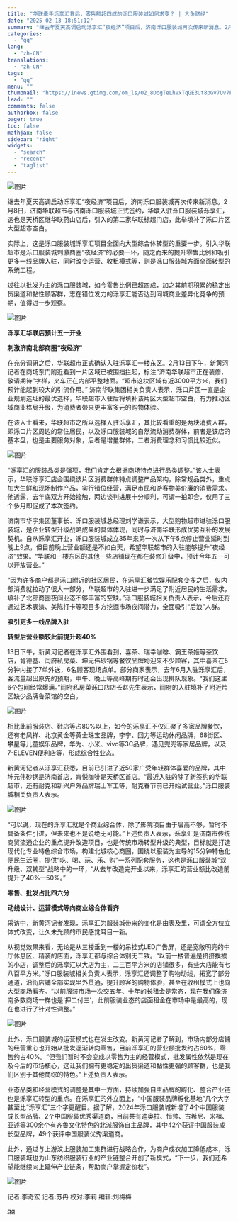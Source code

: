 ```yaml
---
title: "华联牵手泺享汇背后，零售额超四成的泺口服装城如何求变？ | 大鱼财经"
date: "2025-02-13 18:51:12"
summary: "继去年夏天高调启动泺享汇“夜经济”项目后，济南泺口服装城再次传来新消息。2月8日，济南华联超市与济..."
categories:
  - "qq"
lang:
  - "zh-CN"
translations:
  - "zh-CN"
tags:
  - "qq"
menu: ""
thumbnail: "https://inews.gtimg.com/om_ls/O2_8DogTeLhVxTqGE3Ut8pGv7Uv7FUcoqNlfHf4bNBVAgAA_640360/0"
lead: ""
comments: false
authorbox: false
pager: true
toc: false
mathjax: false
sidebar: "right"
widgets:
  - "search"
  - "recent"
  - "taglist"
---
```


![图片](https://inews.gtimg.com/news_bt/O95hsFguEZg8rmurQ1v3ovXA7Tfb1SesC2sM8ftO67MecAA/641)

继去年夏天高调启动泺享汇“夜经济”项目后，济南泺口服装城再次传来新消息。2月8日，济南华联超市与济南泺口服装城正式签约，华联入驻泺口服装城泺享汇，这也是天桥区继华联药山店后，引入的第二家华联标超门店，此举填补了泺口片区大型超市空白。

实际上，这是泺口服装城泺享汇项目全面向大型综合体转型的重要一步。引入华联超市是泺口服装城刺激商圈“夜经济”的必要一环，随之而来的提升零售比例和吸引更多一线品牌入驻，同时改变运营、收租模式等，则是泺口服装城方面全面转型的系统工程。

过往以批发为主的泺口服装城，如今零售比例已超四成，加之其前期积累的稳定出货渠道和黏性顾客群，志在错位发力的泺享汇能否达到同城商业差异化竞争的预期，值得进一步观察。

![图片](https://inews.gtimg.com/news_bt/OxBhbzq5ImPaiv4VhNWr-GNLYcyEUWC3sErsuJiGbLUZUAA/641)

**泺享汇华联店预计五一开业**

**刺激济南北部商圈“夜经济”**

在充分调研之后，华联超市正式确认入驻泺享汇一楼东区。2月13日下午，新黄河记者在商场东门附近看到一片区域已被围挡拦起，标注“济南华联超市正在装修，敬请期待”字样，叉车正在内部平整地面。“超市这块区域有近3000平方米，我们预计能起到较大的引流作用。” 济南华联集团相关负责人表示，泺口片区一直是企业规划选址的最优选择，华联超市入驻后将填补该片区大型超市空白，有力推动区域商业格局升级，为消费者带来更丰富多元的购物体验。

在该人士看来，华联超市之所以选择入驻泺享汇，其比较看重的是两块消费人群，即泺口片区周边的常住居民，以及泺口服装城的自然流动消费群体，前者是该店的基本盘，也是主要服务对象，后者是增量群体，二者消费理念和习惯比较近似。

![图片](https://inews.gtimg.com/news_bt/OfPj6ff7PyE1pbe07VGaZYCibZzQME-Vyb0KRU7xi_S50AA/641)

“泺享汇的服装品类是强项，我们肯定会根据商场特点进行品类调整。”该人士表示，华联泺享汇店会围绕该片区消费群体特点调整产品架构，除常规品类外，重点加大生鲜和现场制作产品，实行错位经营，满足市民和游客物美价廉的消费需求。他透露，去年底双方开始接触，两边谈判进展十分顺利，可谓一拍即合，仅用了三个多月即促成了本次签约。

济南市华宇集团董事长、泺口服装城总经理刘学谦表示，大型购物超市进驻泺口服装城，是企业转型升级战略成果的具体体现，同时与济南华联形成优势互补的发展契机。自从泺享汇开业，泺口服装城成立35年来第一次从下午5点停止营业延时到晚上9点，但目前晚上营业额还是不如白天，希望华联超市的入驻能够提升“夜经济”效果。“华联和一楼东区的其他一些店铺现在都在装修升级中，预计今年五一可以开放营业。”

“因为许多商户都是泺口附近的社区居民，在泺享汇餐饮娱乐配套变多之后，仅内部消费就拉动了很大一部分，华联超市的入驻进一步满足了附近居民的生活需求，填补了北部商圈夜间业态不够丰富的空缺。”泺口服装城相关负责人表示，今后还将通过艺术表演、美陈打卡等项目多方挖掘市场夜间潜力，全面吸引“后浪”人群。

**吸引更多一线品牌入驻**

**转型后营业额较此前提升超40%**

13日下午，新黄河记者在泺享汇外围看到，喜茶、瑞幸咖啡、霸王茶姬等茶饮店，肯德基、闫府私房菜、坤元伟砂锅等餐饮品牌均迎来不少顾客，其中喜茶在5分钟内接了7单外送，6名顾客现场点单。部分商家表示，去年6月入驻泺享汇后，客流量超出原先的预期，中午、晚上等高峰期有时还会出现排队现象。“我们这里6个包间经常爆满。”闫府私房菜泺口店店长赵先生表示，闫府的入驻填补了附近片区缺少品牌鲁菜馆的空白。

![图片](https://inews.gtimg.com/news_bt/OD420BIk7Rb3yIEbvY_FqDWKqQkkwPWijwr0rjcAJs-g4AA/641)

相比此前服装店、鞋店等占80%以上，如今的泺享汇不仅汇聚了多家品牌餐饮，还有老凤祥、北京黄金等黄金珠宝品牌，李宁、回力等运动休闲品牌，68街区、攀星等儿童娱乐品牌，华为、小米、vivo等3C品牌，遇见兜兜等家居品牌，以及7-ELEVEN便利店等，形成综合性业态。

新黄河记者从泺享汇获悉，目前已引进了近50家广受年轻群体喜爱的品牌，其中坤元伟砂锅是济南首店，肯悦咖啡是天桥区首店。“最近入驻的除了新签约的华联超市，还有耐克和新兴户外品牌瑞士军工等，耐克春节前已开始试营业。”泺口服装城相关负责人表示。

![图片](https://inews.gtimg.com/news_bt/O6quVvJjouG03YUuDEkqUgnH8PLUwUgbtuREe5kPmXK2cAA/641)

“可以说，现在的泺享汇就是个商业综合体，除了影院项目由于层高不够，暂时不具备条件引进，但未来也不是说绝无可能。”上述负责人表示，泺享汇是济南市传统商贸流通企业的重点提升改造项目，也是传统市场转型升级的典型，目标就是打造现代化专业特色综合市场，构建北城核心商圈，围绕以服装为主导的15分钟特色化便民生活圈，提供“吃、喝、玩、乐、购”一系列配套服务，这也是泺口服装城“双升级、双转型”战略中的一环，“从去年改造完开业以来，泺享汇的营业额比改造前提升了40%—50%。”

**零售、批发占比四六分**

**动线设计、运营模式等向商业综合体看齐**

采访中，新黄河记者发现，泺享汇为服装城带来的变化是由表及里，可谓全方位立体式改变，让久未光顾的市民感觉耳目一新。

从视觉效果来看，无论是从三楼垂到一楼的吊挂式LED广告屏，还是宽敞明亮的中厅休息区、精装的店面，泺享汇都与综合体别无二致。“以前一楼普遍是挤挤挨挨的小店，调整后的泺享汇以大店为主，二三百平方米的店铺很多，有些大店能有七八百平方米。”泺口服装城相关负责人表示，泺享汇还调整了购物动线，拓宽了部分通道，沿街店铺全部实现里外贯通，提升顾客的购物体验，甚至在收租模式上也向大型商场看齐。“以前服装市场一次交五年、十年的长租金是常态，现在我们像济南多数商场一样也是‘押二付三’，此前服装业态的店面租金在市场中是最高的，现在也进行了针对性调整。”

![图片](https://inews.gtimg.com/news_bt/OpBWlCk3qYV9xc5YGw8qJouXNbMKCcNahuH-W7wINwzgMAA/641)

此外，泺口服装城的运营模式也在发生改变。新黄河记者了解到，市场内部分店铺的经营重心也开始从批发逐渐转向零售，目前泺享汇的营业额批发约占60%，零售约占40%。“但我们暂时不会变成以零售为主的经营模式，批发属性依然是现在及今后的市场核心，这让我们拥有更稳定的出货渠道和黏性更强的顾客群，也是我们区别于其他商综的特色。”上述负责人表示。

业态品类和经营模式的调整是其中一方面，持续加强自主品牌的孵化、整合产业链也是泺享汇转型的重点。在泺享汇的外立面上，“中国服装品牌孵化基地”几个大字甚至比“泺享汇”三个字更醒目。据了解，2024年泺口服装城新增了4个中国服装成长型品牌、2个中国服装优秀渠道商，目前共有迪奥拉、恒帅、古希尼、米祖、亚述等300余个有齐鲁文化特色的北派服饰自主品牌，其中42个获评中国服装成长型品牌，49个获评中国服装优秀渠道商。

此外，通过与上游汶上服装加工集群进行战略合作，为商户成衣加工降低成本，泺口服装城也为山东纺织服装行业的产业链整合开创了新模式，“下一步，我们还希望能继续向上延伸产业链条，帮助商户掌握定价权”。

![图片](https://inews.gtimg.com/om_bt/O5sqmy7OExKmYHpEjTZrj6gVWHUKOjkR8rxW7oS-JEoYEAA/641)

记者:李奇宏 记者:苏冉 校对:李莉 编辑:刘梅梅

[qq](https://new.qq.com/rain/a/20250213A07K6T00)
